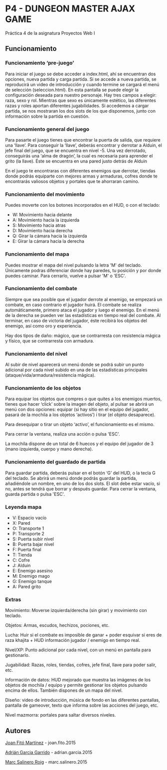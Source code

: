 # P4 - DUNGEON MASTER AJAX GAME

Práctica 4 de la asignatura Proyectos Web I

## Funcionamiento

### Funcionamiento ‘pre-juego’

Para iniciar el juego se debe acceder a index.html, ahí se encuentran dos opciones, nueva partida y carga partida.
Si se accede a nueva partida, se reproducirá un video de introducción y cuando termine se cargará el menú de selección (seleccion.html).
En esta pantalla se puede elegir la configuración deseada para nuestro personaje. Hay tres campos a elegir: raza, sexo y rol. Mientras que sexo es únicamente estético, las diferentes razas y roles aportan diferentes jugabilidades.
Si accedemos a cargar partida, se nos mostraran los dos slots de los que disponemos, junto con información sobre la partida en cuestión.

### Funcionamiento general del juego

Para pasarte el juego tienes que encontrar la puerta de salida, que requiere una ‘llave’. Para conseguir la ‘llave’, deberás encontrar y derrotar a Alduin, el jefe final del juego, que se encuentra en nivel -5.
Una vez derrotado, conseguirás una ‘alma de dragón’, la cual es necesaria para aprender el grito (la llave). Éste se encuentra en una pared justo detrás de Alduin

En el juego te encontraras con diferentes enemigos que derrotar, tiendas donde podrás equiparte con mejores armas y armaduras, cofres donde te encontrarás valiosos objetos y portales que te ahorraran camino.

### Funcionamiento del movimiento

Puedes moverte con los botones incorporados en el HUD, o con el teclado:
* W: Movimiento hacia delante
* A: Movimiento hacia la izquierda
* S: Movimiento hacia atras
* D: Movimiento hacia derecha
* Q: Girar la cámara hacia la izquierda
* E: Girar la cámara hacia la derecha

### Funcionamiento del mapa

Puedes mostrar el mapa del nivel pulsando la letra 'M' del teclado.
Únicamente podras diferenciar donde hay paredes, tu posición y por donde puedes caminar.
Para cerrarlo, vuelve a pulsar 'M' o 'ESC'.

### Funcionamiento del combate

Siempre que sea posible  que el jugador derrote al enemigo, se empezará un combate, en caso contrario el jugador huirá.
El combate se realiza automáticamente, primero ataca el jugador y luego el enemigo. En el menú de la derecha se pueden ver las estadísticas en tiempo real del combate.
Al terminar, en caso de victoria del jugador, éste recibirá los objetos del enemigo, así como oro y experiencia.

Hay dos tipos de daño: mágico, que se contrarresta con resistencia mágica y físico, que se contrarresta con armadura.

### Funcionamiento del nivel

Al subir de nivel aparecerá un menú donde se podrá subir un punto adicional por cada nivel subido en una de las estadísticas principales (ataque/vida/armadura/resistencia mágica).

### Funcionamiento de los objetos

Para equipar los objetos que compres o que quites a los enemigos muertos, tienes que hacer ‘click’ sobre la imagen del objeto, al pulsar se abrirá un menú con dos opciones: equipar (si hay sitio en el equipo del jugador, pasará de la mochila a los objetos ‘activos’) i tirar (el objeto desaparece).

Para desequipar o tirar un objeto ‘activo’, el funcionamiento es el mismo.

Para cerrar la ventana, realiza una acción o pulsa 'ESC'.

La mochila dispone de un total de 6 huecos y el equipo del jugador de 3 (mano izquierda, cuerpo y mano derecha).

### Funcionamiento del guardado de partida

Para guardar partida, deberás pulsar en el botón ‘G’ del HUD, o la tecla G del teclado.
Se abrirá un menú donde podrás guardar la partida, añadiéndole un nombre, en uno de los dos slots.
El slot debe estar vacío, si no, antes se tendrá que borrar y después guardar.
Para cerrar la ventana, guarda partida o pulsa 'ESC'.

### Leyenda mapa

* V:  Espacio vacío
* X:  Pared
* O:  Transporte 1
* P:  Transporte 2
* S:  Puerta subir nivel
* B:  Puerta bajar nivel
* F:  Puerta final
* T:  Tienda
* C:  Cofre
* J:  Alduin
* E:  Enemigo asesino
* M:  Enemigo mago
* G:  Enemigo tanque
* A:  Pared grito

### Extras

Movimiento: Moverse izquierda/derecha (sin girar) y movimiento con teclado.

Objetos: Armas, escudos, hechizos, pociones, etc.

Lucha: Huir si el combate es imposible de ganar + poder esquivar  si eres de raza khajita + HUD información jugador / enemigo en tiempo real.

Nivel/XP: Punto adicional por cada nivel, con un menú en pantalla para gestionarlo.

Jugabilidad: Razas, roles, tiendas, cofres, jefe final, llave para poder salir, etc.

Información de datos: HUD mejorado que muestra las imágenes de los objetos de mochila / equipo y permite gestionar los objetos pulsando encima de ellos. También dispones de un mapa del nivel.

Diseño: video de introducción, música de fondo en las diferentes pantallas, pantalla de gameover, texto que informa sobre las acciones del juego, etc.

Nivel mazmorra: portales para saltar diversos niveles.

## Autores
[Joan Fitó Martínez](https://github.com/joanfito) - joan.fito.2015

[Adrián Garcia Garrido](https://github.com/adrig-geek) - adrian.garcia.2015

[Marc Salinero Roig](https://github.com/SlamMark) - marc.salinero.2015
